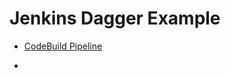# Jenkins Dagger Example


- [CodeBuild Pipeline](https://tomgregory.com/integrating-aws-codebuild-into-jenkins-pipelines/)


- [](https://tomgregory.com/using-jenkins-and-kaniko-to-build-docker-images-in-aws/)